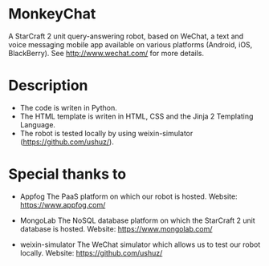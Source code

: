 MonkeyChat
==========
A StarCraft 2 unit query-answering robot, based on WeChat, a text and voice
messaging mobile app available on various platforms (Android, iOS, BlackBerry).
See http://www.wechat.com/ for more details.

Description
==========
- The code is writen in Python.
- The HTML template is writen in HTML, CSS and the  Jinja 2 Templating Language.
- The robot is tested locally by using weixin-simulator (https://github.com/ushuz/).


Special thanks to
==========
- Appfog
The PaaS platform on which our robot is hosted.
Website: https://www.appfog.com/

- MongoLab
The NoSQL database platform on which the StarCraft 2 unit database is hosted.
Website: https://www.mongolab.com/

- weixin-simulator
The WeChat simulator which allows us to test our robot locally.
Website: https://github.com/ushuz/
